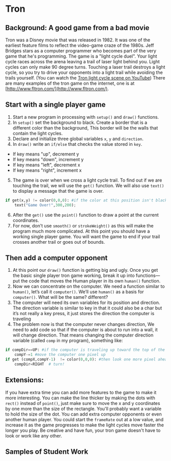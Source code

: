 Tron
====
Background: A good game from a bad movie
-----------------------------------------
Tron was a Disney movie that was released in 1982. It was one of the earliest feature films to reflect the video-game craze of the 1980s. Jeff Bridges stars as a computer programmer who becomes part of the very game that he's programming. The game is a "light cycle duel". Your light cycle races across the arena leaving a trail of laser light behind you. Light cycles can only make 90 degree turns. Touching a laser trail destroys a light cycle, so you try to drive your opponents into a light trail while avoiding the trails yourself. (You can watch the [Tron light cycle scene on YouTube](https://www.youtube.com/watch?v=-BZxGhNdz1k)) There are many examples of the tron game on the internet, one is at [http://www.fltron.com/](http://www.fltron.com/).
 

 
Start with a single player game
-------------------------------
 
1. Start a new program in processing with `setup()` and `draw()` functions.
2. In `setup()` set the background to black. Create a border that is a different color than the background, This border will be the walls that contain the light cycles.
3. Declare and initialize three global variables `x`, `y` and `direction`.
4. In `draw()` write an `if/else` that checks the value stored in `key`.
+ If key means "up", decrement y
+ If key means "down", increment y
+ If key means "left", decrement x
+ If key means "right", increment x
5. The game is over when we cross a light cycle trail. To find out if we are touching the trail, we will use the `get()` function. We will also use `text()` to display a message that the game is over.    
```python
if get(x,y) != color(0,0,0): #if the color at this position isn't black, I ran into something!       
    text("Game Over!",300,200);   
```
6. After the `get()` use the `point()` function to draw a point at the current coordinates.
7. For now, don't use `smooth()` or `strokeWeight()` as this will make the program much more complicated.
At this point you should have a working single player game. You will want the game to end if your trail crosses another trail or goes out of bounds.
 
Then add a computer opponent
----------------------------
1. At this point our `draw()` function is getting big and ugly. Once you get the basic single player tron game working, break it up into functions—put the code that moves the Human player in its own `human()` function.
2. Now we can concentrate on the computer. We need a function similar to `human()`, let’s call it `computer()`. We’ll use `human()` as a basis for `computer()`. What will be the same? different?
3. The computer will need its own variables for its position and direction. The direction variable is similar to key in that it could also be a char but it’s not really a key press, it just stores the direction the computer is traveling
4. The problem now is that the computer never changes direction, We need to add code so that if the computer is about to run into a wall, it will change direction. That means changing the computer direction variable (called `comp` in my program), something like:   
```python
if compDir==UP: #if the computer is traveling up toward the top of the screen        
    compY-=1 #move the computer one pixel up     
if get (compX,compY-1)  != color(0,0,0): #then look one more pixel ahead, am I going to run into something that is not black?      
    compDir=RIGHT  # turn!
```

Extensions:
-----------
If you have extra time you can add more features to the game to make it more interesting. You can make the line thicker by making the dots with `rect()` instead of `point()`, just make sure to move the x and y coordinates by one more than the size of the rectangle. You'll probably want a variable to hold the size of the dot. You can add extra computer opponents or even another human player. You could start the `frameRate` out at a low value, and increase it as the game progresses to make the light cycles move faster the longer you play. Be creative and have fun, your tron game doesn't have to look or work like any other.

Samples of Student Work
-----------------------
